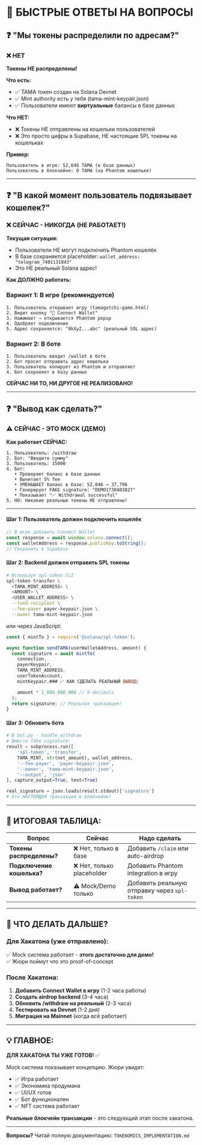 # 🎯 БЫСТРЫЕ ОТВЕТЫ НА ВОПРОСЫ

## ❓ "Мы токены распределили по адресам?"

### ❌ НЕТ

**Токены НЕ распределены!**

**Что есть:**
- ✅ TAMA токен создан на Solana Devnet
- ✅ Mint authority есть у тебя (tama-mint-keypair.json)
- ✅ Пользователи имеют **виртуальные** балансы в базе данных

**Что НЕТ:**
- ❌ Токены НЕ отправлены на кошельки пользователей
- ❌ Это просто цифры в Supabase, НЕ настоящие SPL токены на кошельках

**Пример:**
```
Пользователь в игре: 52,046 TAMA (в базе данных)
Пользователь в блокчейне: 0 TAMA (на Phantom кошельке)
```

---

## ❓ "В какой момент пользователь подвязывает кошелек?"

### ❌ СЕЙЧАС - НИКОГДА (НЕ РАБОТАЕТ!)

**Текущая ситуация:**
- Пользователи НЕ могут подключить Phantom кошелёк
- В базе сохраняется placeholder: `wallet_address: "telegram_7401131043"`
- Это НЕ реальный Solana адрес!

**Как ДОЛЖНО работать:**

### Вариант 1: В игре (рекомендуется)
```
1. Пользователь открывает игру (tamagotchi-game.html)
2. Видит кнопку "🔗 Connect Wallet"
3. Нажимает → открывается Phantom popup
4. Одобряет подключение
5. Адрес сохраняется: "8kXyZ...abc" (реальный SOL адрес)
```

### Вариант 2: В боте
```
1. Пользователь вводит /wallet в боте
2. Бот просит отправить адрес кошелька
3. Пользователь копирует из Phantom и отправляет
4. Бот сохраняет в базу данных
```

**СЕЙЧАС НИ ТО, НИ ДРУГОЕ НЕ РЕАЛИЗОВАНО!**

---

## ❓ "Вывод как сделать?"

### ⚠️ СЕЙЧАС - ЭТО MOCK (ДЕМО)

**Как работает СЕЙЧАС:**
```
1. Пользователь: /withdraw
2. Бот: "Введите сумму"
3. Пользователь: 15000
4. Бот:
   • Проверяет баланс в базе данных
   • Вычитает 5% fee
   • УМЕНЬШАЕТ баланс в базе: 52,046 → 37,796
   • Генерирует FAKE signature: "DEMO1730403827"
   • Показывает "✅ Withdrawal successful"
5. НО: Никакие реальные токены НЕ отправлены!
```

---


#### Шаг 1: Пользователь должен подключить кошелёк
```javascript
// В игре добавить Connect Wallet
const response = await window.solana.connect();
const walletAddress = response.publicKey.toString();
// Сохранить в Supabase
```

#### Шаг 2: Backend должен отправить SPL токены
```bash
# Используя spl-token CLI
spl-token transfer \
  <TAMA_MINT_ADDRESS> \
  <AMOUNT> \
  <USER_WALLET_ADDRESS> \
  --fund-recipient \
  --fee-payer payer-keypair.json \
  --owner tama-mint-keypair.json
```

или через JavaScript:
```javascript
const { mintTo } = require('@solana/spl-token');

async function sendTAMA(userWalletAddress, amount) {
  const signature = await mintTo(
    connection,
    payerKeypair,
    TAMA_MINT_ADDRESS,
    userTokenAccount,
    mintKeypair,### ✅ КАК СДЕЛАТЬ РЕАЛЬНЫЙ ВЫВОД:

    amount * 1_000_000_000 // 9 decimals
  );
  return signature; // Реальная транзакция!
}
```

#### Шаг 3: Обновить бота
```python
# В bot.py - handle_withdraw
# Вместо fake signature:
result = subprocess.run([
    'spl-token', 'transfer',
    TAMA_MINT, str(net_amount), wallet_address,
    '--fee-payer', 'payer-keypair.json',
    '--owner', 'tama-mint-keypair.json',
    '--output', 'json'
], capture_output=True, text=True)

real_signature = json.loads(result.stdout)['signature']
# Это НАСТОЯЩАЯ транзакция в блокчейне!
```

---

## 🎯 ИТОГОВАЯ ТАБЛИЦА:

| Вопрос | Сейчас | Надо сделать |
|--------|--------|--------------|
| **Токены распределены?** | ❌ Нет, только в базе | Добавить `/claim` или auto-airdrop |
| **Подключение кошелька?** | ❌ Нет, только placeholder | Добавить Phantom integration в игру |
| **Вывод работает?** | ⚠️ Mock/Demo только | Добавить реальную отправку через `spl-token` |

---

## 🚀 ЧТО ДЕЛАТЬ ДАЛЬШЕ?

### Для Хакатона (уже отправлено):
✅ Mock система работает - **этого достаточно для демо!**  
✅ Жюри поймут что это proof-of-concept

### После Хакатона:
1. **Добавить Connect Wallet в игру** (1-2 часа работы)
2. **Создать airdrop backend** (3-4 часа)
3. **Обновить /withdraw на реальный** (2-3 часа)
4. **Тестировать на Devnet** (1-2 дня)
5. **Миграция на Mainnet** (когда всё работает)

---

## 💡 ГЛАВНОЕ:

**ДЛЯ ХАКАТОНА ТЫ УЖЕ ГОТОВ!** ✅

Mock система показывает концепцию. Жюри увидят:
- ✅ Игра работает
- ✅ Экономика продумана
- ✅ UI/UX готов
- ✅ Бот функционален
- ✅ NFT система работает

**Реальные блокчейн транзакции** - это следующий этап после хакатона.

---

**Вопросы?** Читай полную документацию: `TOKENOMICS_IMPLEMENTATION.md`

